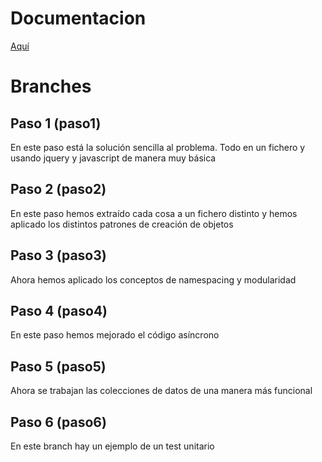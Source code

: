 # Documentacion

[Aquí](https://drive.google.com/open?id=0BwkYx3waNF8VTGx3TzVwU3pkSUE)

# Branches

## Paso 1 (paso1)
  
En este paso está la solución sencilla al problema. Todo en un fichero y usando jquery y javascript de manera muy básica

## Paso 2 (paso2)

En este paso hemos extraído cada cosa a un fichero distinto y hemos aplicado los distintos patrones de creación de objetos

## Paso 3 (paso3)

Ahora hemos aplicado los conceptos de namespacing y modularidad

## Paso 4 (paso4)

En este paso hemos mejorado el código asíncrono

## Paso 5 (paso5) 

Ahora se trabajan las colecciones de datos de una manera más funcional

## Paso 6 (paso6)

En este branch hay un ejemplo de un test unitario
